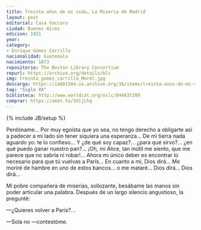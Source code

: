```yaml
---
title: Treinta años de mi vida, La Miseria de Madrid
layout: post
editorial: Casa Vaccaro
ciudad: Buenos Aires
edicion: 1921
year: 
category:
- Enrique Gómez Carrillo
nacionalidad: Guatemala
nacimiento: 1873
repositorio: The Boston Library Consortium
repurl: https://archive.org/details/blc
img: treinta_gomez_carrillo_Morel.jpg
descarga: https://ia601504.us.archive.org/16/items/treinta-anos-de-mi-vida/Treinta%20a%C3%B1os%20de%20mi%20vida.pdf
tag: "Siglo XX"
biblioteca: http://www.worldcat.org/oclc/844637209
comprar: https://amzn.to/3dijLhq
---
```

{% include JB/setup %}

Perdóname... Por muy egoísta que yo sea, no tengo derecho a obligarte así a padecer a mi lado sin tener siquiera una esperanza... De mi tierra nada aguardo yo: te lo confieso... Y ¿de qué soy capaz?... ¿para qué sirvo?... ¿en qué puedo ganar nuestro pan?... ¡Oh, mi Alice, tan inútil me siento, que me parece que no sabría ni robar!... Ahora mi único deber es encontrar lo necesario para que tú vuelvas a París... En cuanto a mí, Dios dirá... Me moriré de hambre en uno de estos bancos... o me mataré... Dios dirá... Dios dirá...
 
Mi pobre compañera de miserias, sollozante, besábame las manos sin poder articular una palabra.
Después de un largo silencio angustioso, la pregunté: 
 
—¿Quieres volver a París?... 
 
—Sola no —contestóme.
